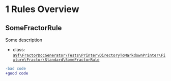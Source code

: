 # 1 Rules Overview

## SomeFractorRule

Some description

- class: [`a9f\FractorDocGenerator\Tests\Printer\DirectoryToMarkdownPrinter\Fixture\Fractor\Standard\SomeFractorRule`](Fixture/Fractor/Standard/SomeFractorRule.php)

```diff
-bad code
+good code
```

<br>
